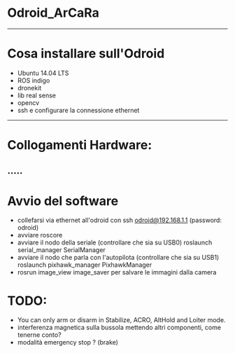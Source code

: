 # Odroid_ArCaRa
------------------------------------
# Cosa installare sull'Odroid

- Ubuntu 14.04 LTS
- ROS indigo
- dronekit
- lib real sense
- opencv
- ssh e configurare la connessione ethernet
------------ 
# Collogamenti Hardware:

.....
-------------
# Avvio del software
-  collefarsi via ethernet all'odroid con ssh odroid@192.168.1.1 (password: odroid)
- avviare roscore
- avviare il nodo della seriale (controllare che sia su USB0) roslaunch serial_manager SerialManager
- avviare il nodo che parla con l'autopilota (controllare che sia su USB1) roslaunch pixhawk_manager PixhawkManager
- rosrun image_view image_saver per salvare le immagini dalla camera

# TODO: 
- You can only arm or disarm in Stabilize, ACRO, AltHold and Loiter mode.
- interferenza magnetica sulla bussola mettendo altri componenti, come tenerne conto?
- modalità emergency stop ? (brake)
